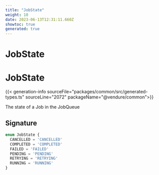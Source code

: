 ```yaml
---
title: "JobState"
weight: 10
date: 2023-06-13T12:31:11.660Z
showtoc: true
generated: true
---
```

<!-- This file was generated from the Vendure source. Do not modify. Instead, re-run the "docs:build" script -->

# JobState
<div class="symbol">


# JobState

{{< generation-info sourceFile="packages/common/src/generated-types.ts" sourceLine="2072" packageName="@vendure/common">}}

The state of a Job in the JobQueue

## Signature

```TypeScript
enum JobState {
  CANCELLED = 'CANCELLED'
  COMPLETED = 'COMPLETED'
  FAILED = 'FAILED'
  PENDING = 'PENDING'
  RETRYING = 'RETRYING'
  RUNNING = 'RUNNING'
}
```
</div>
